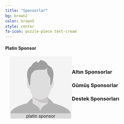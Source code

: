 ```yaml
---
title: "Sponsorlar"
bg: brown2
color: brown5
style: center
fa-icon: puzzle-piece text-cream
---
```


#### **Platin Sponsor**
<center>
<div style="text-align:center">
  <figure style="margin:0; margin-left:1em; margin-bottom:1em; padding:0; float:left; text-align:center; position:relative; background:#000">
    <img src="../img/empty_human.jpg" alt="" style="display:block; max-width:100%; margin:auto; padding:auto;"/>
    <figcaption style="position:absolute; left:0; bottom:0; width:100%; background: rgba(255,255,255,0.5);">platin sponsor<br>              </figcaption>
  </figure>
  </div>
 </center><br>

<h3>Altın Sponsorlar</h3>

<h3>Gümüş Sponsorlar<h3>

<h3>Destek Sponsorları<h3>




